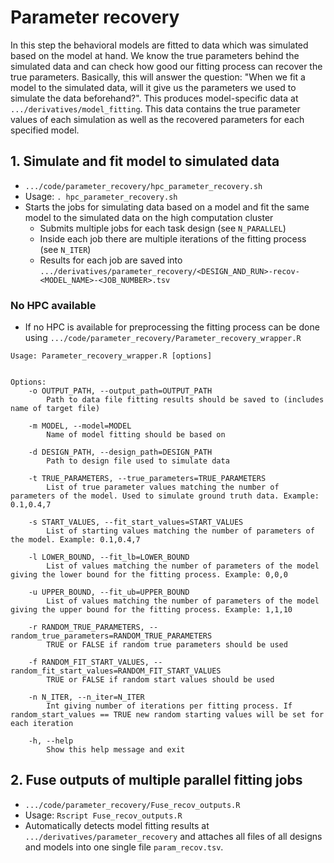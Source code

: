 # Parameter recovery

In this step the behavioral models are fitted to data which was simulated based on the model at hand.
We know the true parameters behind the simulated data and can check how good our fitting process can recover the true parameters.
Basically, this will answer the question: "When we fit a model to the simulated data, will it give us the parameters we used to simulate the data beforehand?".
This produces model-specific data at `.../derivatives/model_fitting`.
This data contains the true parameter values of each simulation as well as the recovered parameters for each specified model.

## 1. Simulate and fit model to simulated data

- `.../code/parameter_recovery/hpc_parameter_recovery.sh`
- Usage: `. hpc_parameter_recovery.sh`
- Starts the jobs for simulating data based on a model and fit the same model to the simulated data on the high computation cluster
   - Submits multiple jobs for each task design (see `N_PARALLEL`)
   - Inside each job there are multiple iterations of the fitting process (see `N_ITER`)
   - Results for each job are saved into `.../derivatives/parameter_recovery/<DESIGN_AND_RUN>-recov-<MODEL_NAME>-<JOB_NUMBER>.tsv`

### No HPC available

- If no HPC is available for preprocessing the fitting process can be done using `.../code/parameter_recovery/Parameter_recovery_wrapper.R`

```
Usage: Parameter_recovery_wrapper.R [options]


Options:
	-o OUTPUT_PATH, --output_path=OUTPUT_PATH
		Path to data file fitting results should be saved to (includes name of target file)

	-m MODEL, --model=MODEL
		Name of model fitting should be based on

	-d DESIGN_PATH, --design_path=DESIGN_PATH
		Path to design file used to simulate data

	-t TRUE_PARAMETERS, --true_parameters=TRUE_PARAMETERS
		List of true parameter values matching the number of parameters of the model. Used to simulate ground truth data. Example: 0.1,0.4,7

	-s START_VALUES, --fit_start_values=START_VALUES
		List of starting values matching the number of parameters of the model. Example: 0.1,0.4,7

	-l LOWER_BOUND, --fit_lb=LOWER_BOUND
		List of values matching the number of parameters of the model giving the lower bound for the fitting process. Example: 0,0,0

	-u UPPER_BOUND, --fit_ub=UPPER_BOUND
		List of values matching the number of parameters of the model giving the upper bound for the fitting process. Example: 1,1,10

	-r RANDOM_TRUE_PARAMETERS, --random_true_parameters=RANDOM_TRUE_PARAMETERS
		TRUE or FALSE if random true parameters should be used

	-f RANDOM_FIT_START_VALUES, --random_fit_start_values=RANDOM_FIT_START_VALUES
		TRUE or FALSE if random start values should be used

	-n N_ITER, --n_iter=N_ITER
		Int giving number of iterations per fitting process. If random_start_values == TRUE new random starting values will be set for each iteration

	-h, --help
		Show this help message and exit
```

## 2. Fuse outputs of multiple parallel fitting jobs

- `.../code/parameter_recovery/Fuse_recov_outputs.R`
- Usage: `Rscript Fuse_recov_outputs.R`
- Automatically detects model fitting results at `.../derivatives/parameter_recovery` and attaches all files of all designs and models into one single file `param_recov.tsv`.
